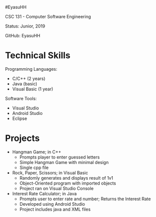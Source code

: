 #EyasuHH


CSC 131 - Computer Software Engineering

Status: Junior, 2019

GitHub: EyasuHH

Technical Skills
===
Programming Languages:
- C/C++ (2 years)
- Java (basic)
- Visual Basic (1 year)

Software Tools:
- Visual Studio
- Android Studio
- Eclipse

Projects
===

- Hangman Game; in C++
	- Prompts player to enter guessed letters
	- Simple Hangman Game with minimal 
	design
	- Single cpp file
- Rock, Paper, Scissors; in Visual Basic
	- Randomly generates and displays result of 1v1
	- Object-Oriented program with imported
	objects 
	- Project ran on Visual Studio Console
- Interest Rate Calculator; in Java
	- Prompts user to enter rate and number; Returns the Interest Rate
	- Developed using Android Studio
	- Project includes java and XML files
